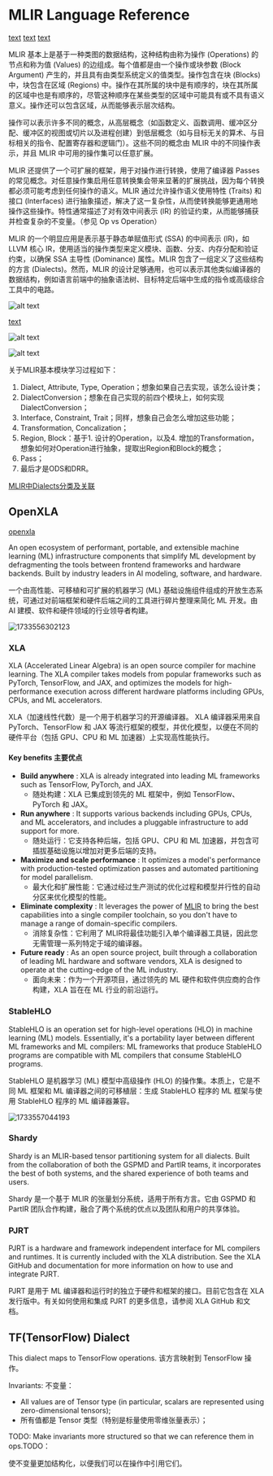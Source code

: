 # MLIR Language Reference

[text](https://mlir.llvm.org/talks/)
[text](https://www.lei.chat/zh/posts/mlir-codegen-dialects-for-machine-learning-compilers/)
[text](https://www.cnblogs.com/CocoML/p/17632342.html)

MLIR 基本上是基于一种类图的数据结构，这种结构由称为操作 (Operations) 的节点和称为值 (Values) 的边组成。每个值都是由一个操作或块参数 (Block Argument) 产生的，并且具有由类型系统定义的值类型。操作包含在块 (Blocks) 中，块包含在区域 (Regions) 中。操作在其所属的块中是有顺序的，块在其所属的区域中也是有顺序的，尽管这种顺序在某些类型的区域中可能具有或不具有语义意义。操作还可以包含区域，从而能够表示层次结构。

操作可以表示许多不同的概念，从高层概念（如函数定义、函数调用、缓冲区分配、缓冲区的视图或切片以及进程创建）到低层概念（如与目标无关的算术、与目标相关的指令、配置寄存器和逻辑门）。这些不同的概念由 MLIR 中的不同操作表示，并且 MLIR 中可用的操作集可以任意扩展。

MLIR 还提供了一个可扩展的框架，用于对操作进行转换，使用了编译器 Passes 的常见概念。对任意操作集启用任意转换集会带来显著的扩展挑战，因为每个转换都必须可能考虑到任何操作的语义。MLIR 通过允许操作语义使用特性 (Traits) 和接口 (Interfaces) 进行抽象描述，解决了这一复杂性，从而使转换能够更通用地操作这些操作。特性通常描述了对有效中间表示 (IR) 的验证约束，从而能够捕获并检查复杂的不变量。（参见 Op vs Operation）

MLIR 的一个明显应用是表示基于静态单赋值形式 (SSA) 的中间表示 (IR)，如 LLVM 核心 IR，使用适当的操作类型来定义模块、函数、分支、内存分配和验证约束，以确保 SSA 主导性 (Dominance) 属性。MLIR 包含了一组定义了这些结构的方言 (Dialects)。然而，MLIR 的设计足够通用，也可以表示其他类似编译器的数据结构，例如语言前端中的抽象语法树、目标特定后端中生成的指令或高级综合工具中的电路。

![alt text](MLIR-0.png)

[text](https://www.zhihu.com/question/435109274)

![alt text](MLIR-1.png)

![alt text](MLIR-2.png)

关于MLIR基本模块学习过程如下：

1. Dialect, Attribute, Type, Operation；想象如果自己去实现，该怎么设计类；
2. DialectConversion；想象在自己实现的前四个模块上，如何实现DialectConversion；
3. Interface, Constraint, Trait；同样，想象自己会怎么增加这些功能；
4. Transformation, Concalization；
5. Region, Block：基于1. 设计的Operation，以及4. 增加的Transformation，想象如何对Operation进行抽象，提取出Region和Block的概念；
6. Pass；
7. 最后才是ODS和DRR。

[MLIR中Dialects分类及关联](https://zhuanlan.zhihu.com/p/446836964)

## OpenXLA

[openxla](https://openxla.org/)

An open ecosystem of performant, portable, and extensible machine learning (ML) infrastructure components that simplify ML development by defragmenting the tools between frontend frameworks and hardware backends. Built by industry leaders in AI modeling, software, and hardware.

一个由高性能、可移植和可扩展的机器学习 (ML) 基础设施组件组成的开放生态系统，可通过对前端框架和硬件后端之间的工具进行碎片整理来简化 ML 开发。由 AI 建模、软件和硬件领域的行业领导者构建。

![1733556302123](image/MLIR-LanRef/1733556302123.png)

### XLA

XLA (Accelerated Linear Algebra) is an open source compiler for machine learning. The XLA compiler takes models from popular frameworks such as PyTorch, TensorFlow, and JAX, and optimizes the models for high-performance execution across different hardware platforms including GPUs, CPUs, and ML accelerators.

XLA（加速线性代数）是一个用于机器学习的开源编译器。 XLA 编译器采用来自 PyTorch、TensorFlow 和 JAX 等流行框架的模型，并优化模型，以便在不同的硬件平台（包括 GPU、CPU 和 ML 加速器）上实现高性能执行。

#### Key benefits 主要优点

* **Build anywhere** : XLA is already integrated into leading ML frameworks such as TensorFlow, PyTorch, and JAX.
  * 随处构建：XLA 已集成到领先的 ML 框架中，例如 TensorFlow、PyTorch 和 JAX。
* **Run anywhere** : It supports various backends including GPUs, CPUs, and ML accelerators, and includes a pluggable infrastructure to add support for more.
  * 随处运行：它支持各种后端，包括 GPU、CPU 和 ML 加速器，并包含可插拔基础设施以增加对更多后端的支持。
* **Maximize and scale performance** : It optimizes a model's performance with production-tested optimization passes and automated partitioning for model parallelism.
  * 最大化和扩展性能：它通过经过生产测试的优化过程和模型并行性的自动分区来优化模型的性能。
* **Eliminate complexity** : It leverages the power of [MLIR](https://mlir.llvm.org/) to bring the best capabilities into a single compiler toolchain, so you don't have to manage a range of domain-specific compilers.
  * 消除复杂性：它利用了 MLIR将最佳功能引入单个编译器工具链，因此您无需管理一系列特定于域的编译器。
* **Future ready** : As an open source project, built through a collaboration of leading ML hardware and software vendors, XLA is designed to operate at the cutting-edge of the ML industry.
  * 面向未来：作为一个开源项目，通过领先的 ML 硬件和软件供应商的合作构建，XLA 旨在在 ML 行业的前沿运行。

### StableHLO

StableHLO is an operation set for high-level operations (HLO) in machine learning (ML) models. Essentially, it's a portability layer between different ML frameworks and ML compilers: ML frameworks that produce StableHLO programs are compatible with ML compilers that consume StableHLO programs.

StableHLO 是机器学习 (ML) 模型中高级操作 (HLO) 的操作集。本质上，它是不同 ML 框架和 ML 编译器之间的可移植层：生成 StableHLO 程序的 ML 框架与使用 StableHLO 程序的 ML 编译器兼容。

![1733557044193](image/MLIR-LanRef/1733557044193.png)

### Shardy

Shardy is an MLIR-based tensor partitioning system for all dialects. Built from the collaboration of both the GSPMD and PartIR teams, it incorporates the best of both systems, and the shared experience of both teams and users.

Shardy 是一个基于 MLIR 的张量划分系统，适用于所有方言。它由 GSPMD 和 PartIR 团队合作构建，融合了两个系统的优点以及团队和用户的共享体验。

### PJRT

PJRT is a hardware and framework independent interface for ML compilers and runtimes. It is currently included with the XLA distribution. See the XLA GitHub and documentation for more information on how to use and integrate PJRT.

PJRT 是用于 ML 编译器和运行时的独立于硬件和框架的接口。目前它包含在 XLA 发行版中。有关如何使用和集成 PJRT 的更多信息，请参阅 XLA GitHub 和文档。

## TF(TensorFlow) Dialect

This dialect maps to TensorFlow operations. 该方言映射到 TensorFlow 操作。

Invariants: 不变量：

* All values are of Tensor type (in particular, scalars are represented using zero-dimensional tensors);
* 所有值都是 Tensor 类型（特别是标量使用零维张量表示）；

TODO: Make invariants more structured so that we can reference them in ops.TODO：

使不变量更加结构化，以便我们可以在操作中引用它们。
